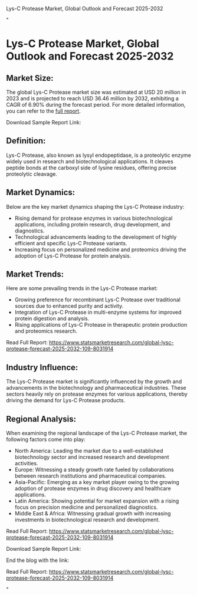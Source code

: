 Lys-C Protease Market, Global Outlook and Forecast 2025-2032

"<!DOCTYPE html>
<html>
<head>
  <title>Lys-C Protease Market, Global Outlook and Forecast 2025-2032</title>
</head>
<body>

<h1>Lys-C Protease Market, Global Outlook and Forecast 2025-2032</h1>

<h2>Market Size:</h2>
<p>The global Lys-C Protease market size was estimated at USD 20 million in 2023 and is projected to reach USD 36.46 million by 2032, exhibiting a CAGR of 6.90% during the forecast period. For more detailed information, you can refer to the <a href='https://www.statsmarketresearch.com/global-lysc-protease-forecast-2025-2032-109-8031914'>full report</a>.</p>
<p>Download Sample Report Link: <a href=''></a></p>

<h2>Definition:</h2>
<p>Lys-C Protease, also known as lysyl endopeptidase, is a proteolytic enzyme widely used in research and biotechnological applications. It cleaves peptide bonds at the carboxyl side of lysine residues, offering precise proteolytic cleavage.</p>

<h2>Market Dynamics:</h2>
<p>Below are the key market dynamics shaping the Lys-C Protease industry:</p>
<ul>
  <li>Rising demand for protease enzymes in various biotechnological applications, including protein research, drug development, and diagnostics.</li>
  <li>Technological advancements leading to the development of highly efficient and specific Lys-C Protease variants.</li>
  <li>Increasing focus on personalized medicine and proteomics driving the adoption of Lys-C Protease for protein analysis.</li>
</ul>

<h2>Market Trends:</h2>
<p>Here are some prevailing trends in the Lys-C Protease market:</p>
<ul>
  <li>Growing preference for recombinant Lys-C Protease over traditional sources due to enhanced purity and activity.</li>
  <li>Integration of Lys-C Protease in multi-enzyme systems for improved protein digestion and analysis.</li>
  <li>Rising applications of Lys-C Protease in therapeutic protein production and proteomics research.</li>
</ul>
<p>Read Full Report: <a href='https://www.statsmarketresearch.com/global-lysc-protease-forecast-2025-2032-109-8031914'>https://www.statsmarketresearch.com/global-lysc-protease-forecast-2025-2032-109-8031914</a></p>

<h2>Industry Influence:</h2>
<p>The Lys-C Protease market is significantly influenced by the growth and advancements in the biotechnology and pharmaceutical industries. These sectors heavily rely on protease enzymes for various applications, thereby driving the demand for Lys-C Protease products.</p>

<h2>Regional Analysis:</h2>
<p>When examining the regional landscape of the Lys-C Protease market, the following factors come into play:</p>
<ul>
  <li>North America: Leading the market due to a well-established biotechnology sector and increased research and development activities.</li>
  <li>Europe: Witnessing a steady growth rate fueled by collaborations between research institutions and pharmaceutical companies.</li>
  <li>Asia-Pacific: Emerging as a key market player owing to the growing adoption of protease enzymes in drug discovery and healthcare applications.</li>
  <li>Latin America: Showing potential for market expansion with a rising focus on precision medicine and personalized diagnostics.</li>
  <li>Middle East & Africa: Witnessing gradual growth with increasing investments in biotechnological research and development.</li>
</ul>
<p>Read Full Report: <a href='https://www.statsmarketresearch.com/global-lysc-protease-forecast-2025-2032-109-8031914'>https://www.statsmarketresearch.com/global-lysc-protease-forecast-2025-2032-109-8031914</a></p>

<p>Download Sample Report Link: <a href=''></a></p>

End the blog with the link:<p>Read Full Report: <a href='https://www.statsmarketresearch.com/global-lysc-protease-forecast-2025-2032-109-8031914'>https://www.statsmarketresearch.com/global-lysc-protease-forecast-2025-2032-109-8031914</a></p>

</body>
</html>"
